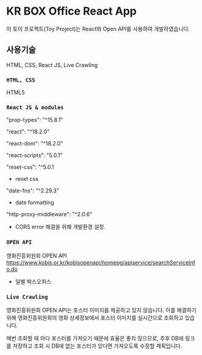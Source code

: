 # KR BOX Office React App

이 토이 프로젝트(Toy Project)는 React와 Open API를 사용하여 개발하였습니다.

## 사용기술
HTML, CSS, React JS, Live Crawling

### `HTML, CSS`
HTML5

### `React JS & modules`
"prop-types": "^15.8.1"

"react": "^18.2.0"

"react-dom": "^18.2.0"

"react-scripts": "5.0.1"

"reset-css": "^5.0.1
 - reset css
  
"date-fns": "^2.29.3"
 - date formatting

"http-proxy-middleware": "^2.0.6"
 - CORS error 해결을 위해 개발환경 설정.

### `OPEN API`
영화진흥위원회 OPEN API
https://www.kobis.or.kr/kobisopenapi/homepg/apiservice/searchServiceInfo.do
- 일별 박스오피스 

### `Live Crawling`
영화진흥위원회 OPEN API는 포스터 이미지를 제공하고 있지 않습니다.
이를 해결하기위해 영화진흥위원회의 영화 상세정보에서 포스터 이미지를 실시간으로 조회하고 있습니다.

매번 조회할 때 마다 포스터를 가져오기 때문에 효율은 좋지 않으므로, 추후 DB에 링크를 저장하고 조회 시 DB에 없는 포스터가 있다면 가져오도록 수정할 계획입니다.
